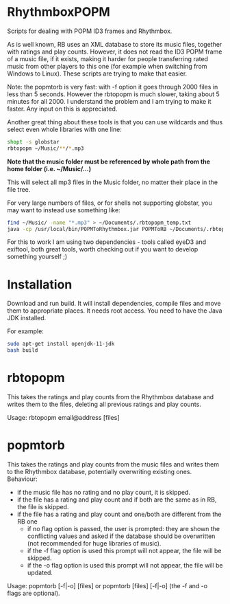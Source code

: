 # RhythmboxPOPM
Scripts for dealing with POPM ID3 frames and Rhythmbox.

As is well known, RB uses an XML database to store its music files, together with ratings and play counts. However, it does not read the ID3 POPM frame of a music file, if it exists, making it harder for people transferring rated music from other players to this one (for example when switching from Windows to Linux). These scripts are trying to make that easier.

Note: the popmtorb is very fast: with -f option it goes through 2000 files in less than 5 seconds. However the rbtopopm is much slower, taking about 5 minutes for all 2000. I understand the problem and I am trying to make it faster. Any input on this is appreciated.

Another great thing about these tools is that you can use wildcards and thus select even whole libraries with one line:
```bash
shopt -s globstar
rbtopopm ~/Music/**/*.mp3
  ```

<b> Note that the music folder must be referenced by whole path from the home folder (i.e. ~/Music/...) </b>

This will select all mp3 files in the Music folder, no matter their place in the file tree.

For very large numbers of files, or for shells not supporting globstar, you may want to instead use something like:
```bash
find ~/Music/ -name "*.mp3" > ~/Documents/.rbtopopm_temp.txt
java -cp /usr/local/bin/POPMToRhythmbox.jar POPMToRB ~/Documents/.rbtopopm_temp.txt
  ```


For this to work I am using two dependencies - tools called eyeD3 and exiftool, both great tools, worth checking out if you want to develop something yourself ;)

# Installation
Download and run build. It will install dependencies, compile files and move them to appropriate places. It needs root access. You need to have the Java JDK installed.

For example:
```bash
sudo apt-get install openjdk-11-jdk
bash build
  ```

# rbtopopm
This takes the ratings and play counts from the Rhythmbox database and writes them to the files, deleting all previous ratings and play counts.

Usage: rbtopopm email@address [files]

# popmtorb
This takes the ratings and play counts from the music files and writes them to the Rhythmbox database, potentially overwriting existing ones.
Behaviour:
  - if the music file has no rating and no play count, it is skipped.
  - if the file has a rating and play count and if both are the same as in RB, the file is skipped.
  - if the file has a rating and play count and one/both are different from the RB one
    - if no flag option is passed, the user is prompted: they are shown the conflicting values and asked if the database should be overwritten (not recommended for huge libraries of music).
    - if the -f flag option is used this prompt will not appear, the file will be skipped.
    - if the -o flag option is used this prompt will not appear, the file will be updated.

Usage: popmtorb [-f|-o] [files] or popmtorb [files] [-f|-o] (the -f and -o flags are optional).
